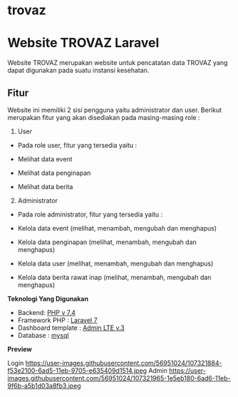 # trovaz
# Website TROVAZ Laravel

Website TROVAZ merupakan website untuk pencatatan data TROVAZ yang dapat digunakan pada suatu instansi kesehatan.

## Fitur

Website ini memiliki 2 sisi pengguna yaitu administrator dan user. Berikut merupakan fitur yang akan disediakan pada masing-masing role :

1.  User

-   Pada role user, fitur yang tersedia yaitu :

-   Melihat data event
-   Melihat data penginapan
-   Melihat data berita

2.  Administrator

-   Pada role administrator, fitur yang tersedia yaitu :

-   Kelola data event (melihat, menambah, mengubah dan menghapus)
-   Kelola data penginapan (melihat, menambah, mengubah dan menghapus)
-   Kelola data user (melihat, menambah, mengubah dan menghapus)
-   Kelola data berita rawat inap (melihat, menambah, mengubah dan menghapus)

**Teknologi Yang Digunakan**

-   Backend: [PHP v 7.4](https://www.php.net/downloads.php)
-   Framework PHP : [Laravel 7](https://laravel.com/docs/7.x/releases)
-   Dashboard template : [Admin LTE v.3](https://adminlte.io/)
-   Database : [mysql](https://www.mysql.com/)

**Preview**

Login
https://user-images.githubusercontent.com/56951024/107321884-f53e2100-6ad5-11eb-9705-e635409d1514.jpeg
Admin
https://user-images.githubusercontent.com/56951024/107321965-1e5eb180-6ad6-11eb-9f6b-a5b1d03a8fb3.jpeg
